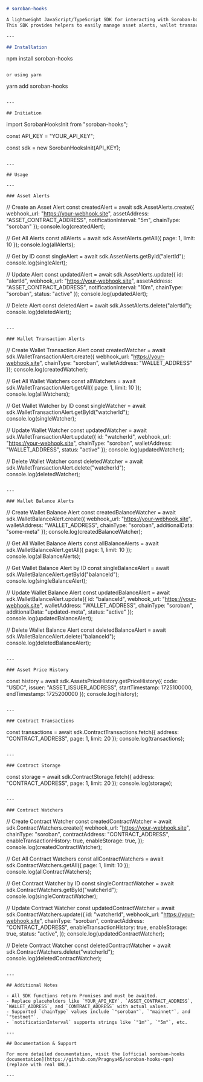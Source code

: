 ```markdown
# soroban-hooks

A lightweight JavaScript/TypeScript SDK for interacting with Soroban-based services.  
This SDK provides helpers to easily manage asset alerts, wallet transactions, contract watchers, balance alerts, asset price history, contract transactions, and contract storage.

---

## Installation
```

npm install soroban-hooks

```

or using yarn

```

yarn add soroban-hooks

```

---

## Initiation

```

import SorobanHooksInit from "soroban-hooks";

const API_KEY = "YOUR_API_KEY";

const sdk = new SorobanHooksInit(API_KEY);

```

---

## Usage

---

### Asset Alerts

```

// Create an Asset Alert
const createdAlert = await sdk.AssetAlerts.create({
webhook_url: "https://your-webhook.site",
assetAddress: "ASSET_CONTRACT_ADDRESS",
notificationInterval: "5m",
chainType: "soroban"
});
console.log(createdAlert);

// Get All Alerts
const allAlerts = await sdk.AssetAlerts.getAll({ page: 1, limit: 10 });
console.log(allAlerts);

// Get by ID
const singleAlert = await sdk.AssetAlerts.getById("alertId");
console.log(singleAlert);

// Update Alert
const updatedAlert = await sdk.AssetAlerts.update({
id: "alertId",
webhook_url: "https://your-webhook.site",
assetAddress: "ASSET_CONTRACT_ADDRESS",
notificationInterval: "10m",
chainType: "soroban",
status: "active"
});
console.log(updatedAlert);

// Delete Alert
const deletedAlert = await sdk.AssetAlerts.delete("alertId");
console.log(deletedAlert);

```

---

### Wallet Transaction Alerts

```

// Create Wallet Transaction Alert
const createdWatcher = await sdk.WalletTransactionAlert.create({
webhook_url: "https://your-webhook.site",
chainType: "soroban",
walletAddress: "WALLET_ADDRESS"
});
console.log(createdWatcher);

// Get All Wallet Watchers
const allWatchers = await sdk.WalletTransactionAlert.getAll({ page: 1, limit: 10 });
console.log(allWatchers);

// Get Wallet Watcher by ID
const singleWatcher = await sdk.WalletTransactionAlert.getById("watcherId");
console.log(singleWatcher);

// Update Wallet Watcher
const updatedWatcher = await sdk.WalletTransactionAlert.update({
id: "watcherId",
webhook_url: "https://your-webhook.site",
chainType: "soroban",
walletAddress: "WALLET_ADDRESS",
status: "active"
});
console.log(updatedWatcher);

// Delete Wallet Watcher
const deletedWatcher = await sdk.WalletTransactionAlert.delete("watcherId");
console.log(deletedWatcher);

```

---

### Wallet Balance Alerts

```

// Create Wallet Balance Alert
const createdBalanceWatcher = await sdk.WalletBalanceAlert.create({
webhook_url: "https://your-webhook.site",
walletAddress: "WALLET_ADDRESS",
chainType: "soroban",
additionalData: "some-meta"
});
console.log(createdBalanceWatcher);

// Get All Wallet Balance Alerts
const allBalanceAlerts = await sdk.WalletBalanceAlert.getAll({ page: 1, limit: 10 });
console.log(allBalanceAlerts);

// Get Wallet Balance Alert by ID
const singleBalanceAlert = await sdk.WalletBalanceAlert.getById("balanceId");
console.log(singleBalanceAlert);

// Update Wallet Balance Alert
const updatedBalanceAlert = await sdk.WalletBalanceAlert.update({
id: "balanceId",
webhook_url: "https://your-webhook.site",
walletAddress: "WALLET_ADDRESS",
chainType: "soroban",
additionalData: "updated-meta",
status: "active"
});
console.log(updatedBalanceAlert);

// Delete Wallet Balance Alert
const deletedBalanceAlert = await sdk.WalletBalanceAlert.delete("balanceId");
console.log(deletedBalanceAlert);

```

---

### Asset Price History

```

const history = await sdk.AssetsPriceHistory.getPriceHistory({
code: "USDC",
issuer: "ASSET_ISSUER_ADDRESS",
startTimestamp: 1725100000,
endTimestamp: 1725200000
});
console.log(history);

```

---

### Contract Transactions

```

const transactions = await sdk.ContractTransactions.fetch({
address: "CONTRACT_ADDRESS",
page: 1,
limit: 20
});
console.log(transactions);

```

---

### Contract Storage

```

const storage = await sdk.ContractStorage.fetch({
address: "CONTRACT_ADDRESS",
page: 1,
limit: 20
});
console.log(storage);

```

---

### Contract Watchers

```

// Create Contract Watcher
const createdContractWatcher = await sdk.ContractWatchers.create({
webhook_url: "https://your-webhook.site",
chainType: "soroban",
contractAddress: "CONTRACT_ADDRESS",
enableTransactionHistory: true,
enableStorage: true,
});
console.log(createdContractWatcher);

// Get All Contract Watchers
const allContractWatchers = await sdk.ContractWatchers.getAll({ page: 1, limit: 10 });
console.log(allContractWatchers);

// Get Contract Watcher by ID
const singleContractWatcher = await sdk.ContractWatchers.getById("watcherId");
console.log(singleContractWatcher);

// Update Contract Watcher
const updatedContractWatcher = await sdk.ContractWatchers.update({
id: "watcherId",
webhook_url: "https://your-webhook.site",
chainType: "soroban",
contractAddress: "CONTRACT_ADDRESS",
enableTransactionHistory: true,
enableStorage: true,
status: "active",
});
console.log(updatedContractWatcher);

// Delete Contract Watcher
const deletedContractWatcher = await sdk.ContractWatchers.delete("watcherId");
console.log(deletedContractWatcher);

```

---

## Additional Notes

- All SDK functions return Promises and must be awaited.
- Replace placeholders like `YOUR_API_KEY`, `ASSET_CONTRACT_ADDRESS`, `WALLET_ADDRESS`, and `CONTRACT_ADDRESS` with actual values.
- Supported `chainType` values include `"soroban"`, `"mainnet"`, and `"testnet"`.
- `notificationInterval` supports strings like `"1m"`, `"5m"`, etc.

---

## Documentation & Support

For more detailed documentation, visit the [official soroban-hooks documentation](https://github.com/Pragnya45/soroban-hooks-npm) (replace with real URL).

---



```
